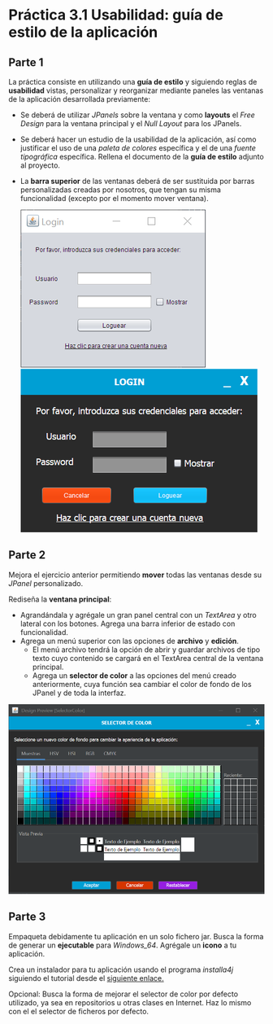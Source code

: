 # Práctica 3.1 Usabilidad: guía de estilo de la aplicación

## Parte 1

La práctica consiste en utilizando una **guía de estilo** y siguiendo reglas de **usabilidad** vistas, personalizar y reorganizar mediante paneles las ventanas de la aplicación desarrollada previamente:
-   Se deberá de utilizar *JPanels* sobre la ventana y como **layouts** el *Free Design* para la ventana principal y el *Null Layout* para los JPanels.
-   Se deberá hacer un estudio de la usabilidad de la aplicación, así como justificar el uso de una *paleta de colores* específica y el de una *fuente tipográfica* específica. Rellena el documento de la **guía de estilo** adjunto al proyecto.
-   La **barra superior** de las ventanas deberá de ser sustituida por barras personalizadas creadas por nosotros, que tengan su misma funcionalidad (excepto por el momento mover ventana).

    ![](media/840647d950380324a5c3ae3b8fdee5f3.png)
    ![](media/3605716fc96796a96a8819be129560a7.png)


## Parte 2

Mejora el ejercicio anterior permitiendo **mover** todas las ventanas desde su *JPanel* personalizado.

Rediseña la **ventana principal**:

- Agrandándala y agrégale un gran panel central con un *TextArea* y otro lateral con los botones. Agrega una barra inferior de estado con funcionalidad. 
- Agrega un menú superior con las opciones de **archivo** y **edición**.
	- El menú archivo tendrá la opción de abrir y guardar archivos de tipo texto cuyo contenido se cargará en el TextArea central de la ventana principal.
	- Agrega un **selector de color** a las opciones del menú creado anteriormente, cuya función sea cambiar el color de fondo de los JPanel y de toda la interfaz.

![](media/9cd713b474093125d5571d49cd5b0243.png)

## Parte 3

Empaqueta debidamente tu aplicación en un solo fichero jar. Busca la forma de generar un **ejecutable** para *Windows_64*.  Agrégale un **icono** a tu aplicación.

Crea un instalador para tu aplicación usando el programa *installa4j* siguiendo el tutorial desde el [siguiente enlace.](https://www.raulprietofernandez.net/blog/programacion/.como-crear-un-instalador-para-aplicaciones-java-con-install4j)

Opcional: Busca la forma de mejorar el selector de color por defecto utilizado, ya sea en repositorios u otras clases en Internet. Haz lo mismo con el el selector de ficheros por defecto.
